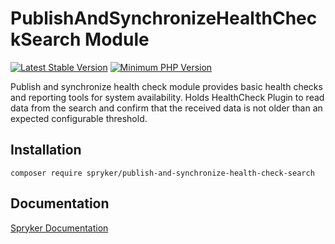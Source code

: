 # PublishAndSynchronizeHealthCheckSearch Module
[![Latest Stable Version](https://poser.pugx.org/spryker/publish-and-synchronize-health-check-search/v/stable.svg)](https://packagist.org/packages/spryker/publish-and-synchronize-health-check-search)
[![Minimum PHP Version](https://img.shields.io/badge/php-%3E%3D%208.3-8892BF.svg)](https://php.net/)

Publish and synchronize health check module provides basic health checks and reporting tools for system availability.
Holds HealthCheck Plugin to read data from the search and confirm that the received data is not older than an expected configurable threshold.

## Installation

```
composer require spryker/publish-and-synchronize-health-check-search
```

## Documentation

[Spryker Documentation](https://docs.spryker.com)
